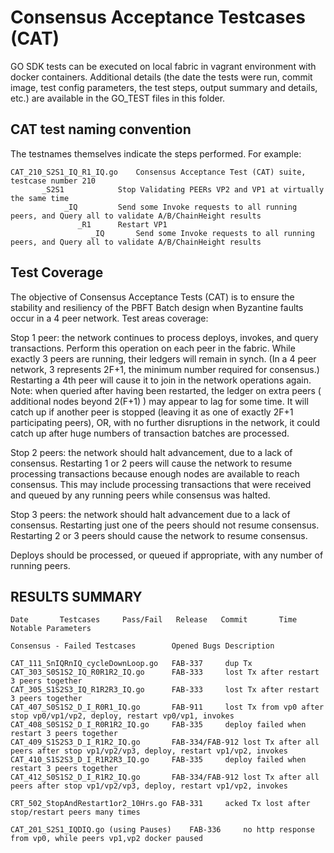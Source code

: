 # Consensus Acceptance Testcases (CAT)
GO SDK tests can be executed on local fabric in vagrant environment with docker containers.
Additional details (the date the tests were run, commit image, test config parameters, the test steps,
output summary and details, etc.) are available in the GO_TEST files in this folder.

## CAT test naming convention 

The testnames themselves indicate the steps performed. For example:

	CAT_210_S2S1_IQ_R1_IQ.go	Consensus Acceptance Test (CAT) suite, testcase number 210
	       _S2S1			Stop Validating PEERs VP2 and VP1 at virtually the same time
	            _IQ			Send some Invoke requests to all running peers, and Query all to validate A/B/ChainHeight results
	               _R1		Restart VP1
	                  _IQ		Send some Invoke requests to all running peers, and Query all to validate A/B/ChainHeight results

## Test Coverage

The objective of Consensus Acceptance Tests (CAT) is to ensure the stability and resiliency of the
PBFT Batch design when Byzantine faults occur in a 4 peer network.
Test areas coverage:

Stop 1 peer: the network continues to process deploys, invokes, and query transactions.
Perform this operation on each peer in the fabric.
While exactly 3 peers are running, their ledgers will remain in synch.
(In a 4 peer network, 3 represents 2F+1, the minimum number required for consensus.)
Restarting a 4th peer will cause it to join in the network operations again.
Note: when queried after having been restarted, the ledger on extra peers ( additional nodes beyond  2(F+1) )
may appear to lag for some time. It will catch up if another peer is stopped (leaving it as one of
exactly 2F+1 participating peers), OR, with no further disruptions in the network,
it could catch up after huge numbers of transaction batches are processed. 

Stop 2 peers: the network should halt advancement, due to a lack of consensus.
Restarting 1 or 2 peers will cause the network to resume processing transactions because
enough nodes are available to reach consensus. This may include processing transactions
that were received and queued by any running peers while consensus was halted. 

Stop 3 peers: the network should halt advancement due to a lack of consensus.
Restarting just one of the peers should not resume consensus.
Restarting 2 or 3 peers should cause the network to resume consensus. 

Deploys should be processed, or queued if appropriate, with any number of running peers.


## RESULTS SUMMARY

	Date       Testcases     Pass/Fail   Release   Commit       Time       Notable Parameters
	 
	Consensus - Failed Testcases		Opened Bugs	Description
	 
	CAT_111_SnIQRnIQ_cycleDownLoop.go	FAB-337		dup Tx 
	CAT_303_S0S1S2_IQ_R0R1R2_IQ.go		FAB-333		lost Tx after restart 3 peers together
	CAT_305_S1S2S3_IQ_R1R2R3_IQ.go		FAB-333		lost Tx after restart 3 peers together
	CAT_407_S0S1S2_D_I_R0R1_IQ.go		FAB-911		lost Tx from vp0 after stop vp0/vp1/vp2, deploy, restart vp0/vp1, invokes
	CAT_408_S0S1S2_D_I_R0R1R2_IQ.go		FAB-335		deploy failed when restart 3 peers together
	CAT_409_S1S2S3_D_I_R1R2_IQ.go		FAB-334/FAB-912	lost Tx after all peers after stop vp1/vp2/vp3, deploy, restart vp1/vp2, invokes
	CAT_410_S1S2S3_D_I_R1R2R3_IQ.go		FAB-335		deploy failed when restart 3 peers together
	CAT_412_S0S1S2_D_I_R1R2_IQ.go		FAB-334/FAB-912	lost Tx after all peers after stop vp1/vp2/vp3, deploy, restart vp1/vp2, invokes
	 
	CRT_502_StopAndRestart1or2_10Hrs.go	FAB-331		acked Tx lost after stop/restart peers many times
	 
	CAT_201_S2S1_IQDIQ.go (using Pauses)	FAB-336		no http response from vp0, while peers vp1,vp2 docker paused
	 
